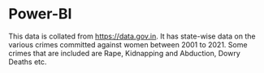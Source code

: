 # Power-BI
This data is collated from https://data.gov.in. It has state-wise data on the various crimes committed against women between 2001 to 2021. Some crimes that are included are Rape, Kidnapping and Abduction, Dowry Deaths etc.
